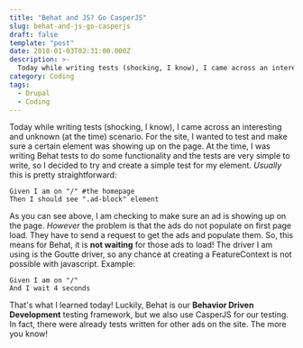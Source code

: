 ```yaml
---
title: "Behat and JS? Go CasperJS"
slug: behat-and-js-go-casperjs
draft: false
template: "post"
date: 2018-01-03T02:31:00.000Z
description: >-
  Today while writing tests (shocking, I know), I came across an interesting and unknown (at the time) scenario. For the site, I wanted to test and make sure a certain element was showing up on the..."
category: Coding
tags:
  - Drupal
  - Coding
---
```


Today while writing tests (shocking, I know), I came across an interesting and unknown (at the time) scenario. For the site, I wanted to test and make sure a certain element was showing up on the page. At the time, I was writing Behat tests to do some functionality and the tests are very simple to write, so I decided to try and create a simple test for my element. *Usually* this is pretty straightforward:

    Given I am on "/" #the homepage
    Then I should see ".ad-block" element


As you can see above, I am checking to make sure an ad is showing up on the page. *However* the problem is that the ads do not populate on first page load. They have to send a request to get the ads and populate them. So, this means for Behat, it is **not waiting** for those ads to load! The driver I am using is the Goutte driver, so any chance at creating a FeatureContext is not possible with javascript. Example:

    Given I am on "/"
    And I wait 4 seconds


That's what I learned today! Luckily, Behat is our **Behavior Driven Development** testing framework, but we also use CasperJS for our testing. In fact, there were already tests written for other ads on the site. The more you know!
